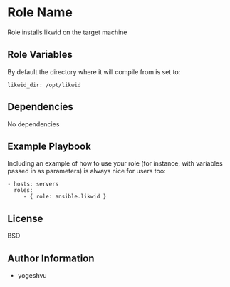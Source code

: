 Role Name
=========
 Role installs likwid on the target machine



Role Variables
--------------
By default the directory where it will compile from is set to:

```
likwid_dir: /opt/likwid
```
Dependencies
------------
No dependencies

Example Playbook
----------------

Including an example of how to use your role (for instance, with variables passed in as parameters) is always nice for users too:

    - hosts: servers
      roles:
         - { role: ansible.likwid }

License
-------

BSD

Author Information
------------------

- yogeshvu